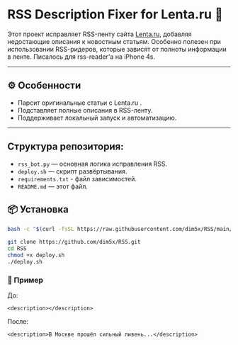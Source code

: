 # RSS Description Fixer for Lenta.ru 📰
Этот проект исправляет RSS-ленту сайта [Lenta.ru](https://lenta.ru), добавляя недостающие описания к новостным статьям. Особенно полезен при использовании RSS-ридеров, которые зависят от полноты информации в ленте.
Писалось для rss-reader'a на iPhone 4s.

---

## ⚙️ Особенности

- Парсит оригинальные статьи с Lenta.ru .
- Подставляет полные описания в RSS-ленту.
- Поддерживает локальный запуск и автоматизацию.

---

Структура репозитория:
-----------------------
- `rss_bot.py` — основная логика исправления RSS.
- `deploy.sh` — скрипт развёртывания.
- `requirements.txt` - файл зависимостей.
- `README.md` — этот файл.



## 📦 Установка
```bash
bash -c "$(curl -fsSL https://raw.githubusercontent.com/dim5x/RSS/main/install.sh)"

```

```bash
git clone https://github.com/dim5x/RSS.git
cd RSS
chmod +x deploy.sh
./deploy.sh
````
### 📌 Пример
До:
```
<description></description>
```
После:
```
<description>В Москве прошёл сильный ливень...</description>
```